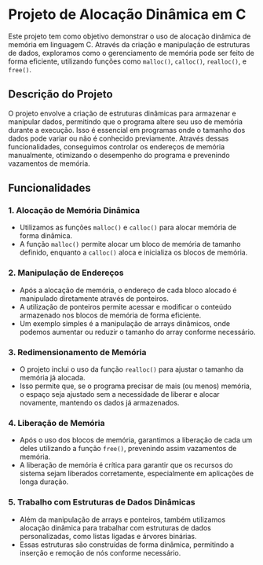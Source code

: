 # Projeto de Alocação Dinâmica em C

Este projeto tem como objetivo demonstrar o uso de alocação dinâmica de memória em linguagem C. Através da criação e manipulação de estruturas de dados, exploramos como o gerenciamento de memória pode ser feito de forma eficiente, utilizando funções como `malloc()`, `calloc()`, `realloc()`, e `free()`.

## Descrição do Projeto

O projeto envolve a criação de estruturas dinâmicas para armazenar e manipular dados, permitindo que o programa altere seu uso de memória durante a execução. Isso é essencial em programas onde o tamanho dos dados pode variar ou não é conhecido previamente. Através dessas funcionalidades, conseguimos controlar os endereços de memória manualmente, otimizando o desempenho do programa e prevenindo vazamentos de memória.

## Funcionalidades

### 1. **Alocação de Memória Dinâmica**
   - Utilizamos as funções `malloc()` e `calloc()` para alocar memória de forma dinâmica.
   - A função `malloc()` permite alocar um bloco de memória de tamanho definido, enquanto a `calloc()` aloca e inicializa os blocos de memória.
   
### 2. **Manipulação de Endereços**
   - Após a alocação de memória, o endereço de cada bloco alocado é manipulado diretamente através de ponteiros.
   - A utilização de ponteiros permite acessar e modificar o conteúdo armazenado nos blocos de memória de forma eficiente.
   - Um exemplo simples é a manipulação de arrays dinâmicos, onde podemos aumentar ou reduzir o tamanho do array conforme necessário.

### 3. **Redimensionamento de Memória**
   - O projeto inclui o uso da função `realloc()` para ajustar o tamanho da memória já alocada.
   - Isso permite que, se o programa precisar de mais (ou menos) memória, o espaço seja ajustado sem a necessidade de liberar e alocar novamente, mantendo os dados já armazenados.

### 4. **Liberação de Memória**
   - Após o uso dos blocos de memória, garantimos a liberação de cada um deles utilizando a função `free()`, prevenindo assim vazamentos de memória.
   - A liberação de memória é crítica para garantir que os recursos do sistema sejam liberados corretamente, especialmente em aplicações de longa duração.

### 5. **Trabalho com Estruturas de Dados Dinâmicas**
   - Além da manipulação de arrays e ponteiros, também utilizamos alocação dinâmica para trabalhar com estruturas de dados personalizadas, como listas ligadas e árvores binárias.
   - Essas estruturas são construídas de forma dinâmica, permitindo a inserção e remoção de nós conforme necessário.
